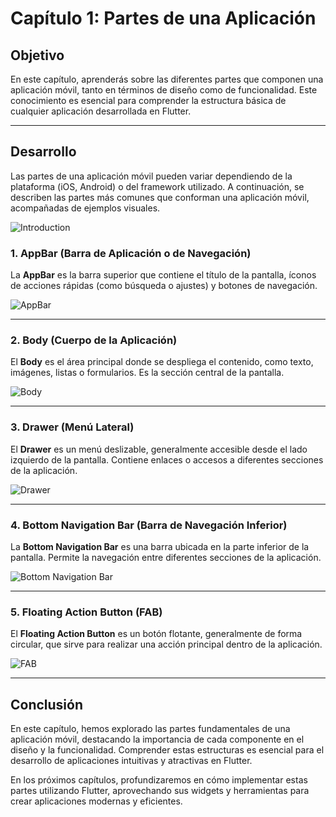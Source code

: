 # Capítulo 1: Partes de una Aplicación

## Objetivo

En este capítulo, aprenderás sobre las diferentes partes que componen una aplicación móvil, tanto en términos de diseño como de funcionalidad. Este conocimiento es esencial para comprender la estructura básica de cualquier aplicación desarrollada en Flutter.

---

## Desarrollo

Las partes de una aplicación móvil pueden variar dependiendo de la plataforma (iOS, Android) o del framework utilizado. A continuación, se describen las partes más comunes que conforman una aplicación móvil, acompañadas de ejemplos visuales.

![Introduction](readme_assets/1.jpg)

### 1. **AppBar (Barra de Aplicación o de Navegación)**

La **AppBar** es la barra superior que contiene el título de la pantalla, íconos de acciones rápidas (como búsqueda o ajustes) y botones de navegación.

![AppBar](readme_assets/2.jpg)

---

### 2. **Body (Cuerpo de la Aplicación)**

El **Body** es el área principal donde se despliega el contenido, como texto, imágenes, listas o formularios. Es la sección central de la pantalla.

![Body](readme_assets/3.jpg)

---

### 3. **Drawer (Menú Lateral)**

El **Drawer** es un menú deslizable, generalmente accesible desde el lado izquierdo de la pantalla. Contiene enlaces o accesos a diferentes secciones de la aplicación.

![Drawer](readme_assets/4.jpg)

---

### 4. **Bottom Navigation Bar (Barra de Navegación Inferior)**

La **Bottom Navigation Bar** es una barra ubicada en la parte inferior de la pantalla. Permite la navegación entre diferentes secciones de la aplicación.

![Bottom Navigation Bar](readme_assets/5.jpg)

---

### 5. **Floating Action Button (FAB)**

El **Floating Action Button** es un botón flotante, generalmente de forma circular, que sirve para realizar una acción principal dentro de la aplicación.

![FAB](readme_assets/6.jpg)

---

## Conclusión

En este capítulo, hemos explorado las partes fundamentales de una aplicación móvil, destacando la importancia de cada componente en el diseño y la funcionalidad. Comprender estas estructuras es esencial para el desarrollo de aplicaciones intuitivas y atractivas en Flutter.

En los próximos capítulos, profundizaremos en cómo implementar estas partes utilizando Flutter, aprovechando sus widgets y herramientas para crear aplicaciones modernas y eficientes.
